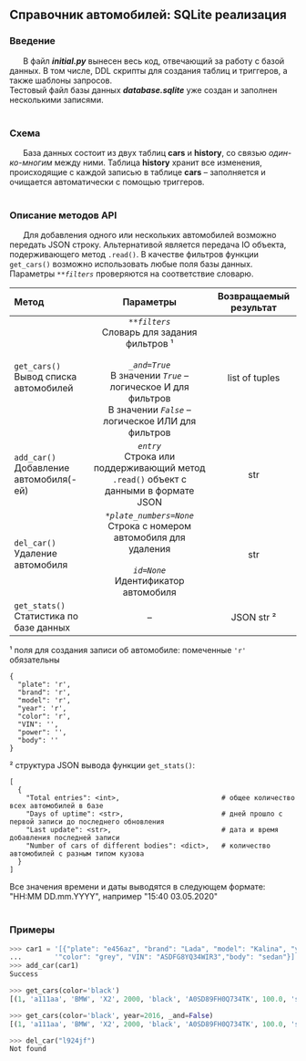 ## Справочник автомобилей: SQLite реализация

### Введение
&nbsp;&nbsp;&nbsp;&nbsp;&nbsp;&nbsp;В файл ***initial.py*** вынесен весь код, отвечающий за работу с базой данных. В том числе, DDL скрипты для создания таблиц и триггеров, а также шаблоны запросов.<br/>Тестовый файл базы данных ***database.sqlite*** уже создан и заполнен несколькими записями.<br/><br/>  

### Схема
&nbsp;&nbsp;&nbsp;&nbsp;&nbsp;&nbsp;База данных состоит из двух таблиц **cars** и **history**, со связью *один-ко-многим* между ними. Таблица **history** хранит все изменения, происходящие с каждой записью в таблице **cars** – заполняется и очищается автоматически с помощью триггеров.<br/><br/>

### Описание методов API
&nbsp;&nbsp;&nbsp;&nbsp;&nbsp;&nbsp;Для добавления одного или нескольких автомобилей возможно передать JSON строку. Альтернативой является передача IO объекта, подерживающего метод `.read()`. В качестве фильтров функции `get_cars()` возможно использовать любые поля базы данных. Параметры *`**filters`* проверяются на соответствие словарю.

| Метод | Параметры | Возвращаемый результат |
| :--- | :---: | :---: |
| `get_cars()` <br/> Вывод списка автомобилей | *`**filters`*<br/>Словарь для задания фильтров &#x00B9;<br/><br/>*`_and=True`*<br/>В значении *`True`* – логическое И для фильтров<br/>В значении *`False`* – логическое ИЛИ для фильтров | list of tuples <br/> |
| `add_car()` <br/> Добавление автомобиля(-ей) | *`entry`*<br/>Строка или поддерживающий метод `.read()` объект с данными в формате JSON<br/> | str <br/> |
| `del_car()` <br/> Удаление автомобиля | *`*plate_numbers=None`*<br/>Строка с номером автомобиля для удаления<br/><br/>*`id=None`*<br/>Идентификатор автомобиля | str |
| `get_stats()` <br/> Статистика по базе данных |   –   | JSON str &#x00B2; |

&#x00B9; поля для создания записи об автомобиле: помеченные `'r'` обязательны
```
{
  "plate": 'r',
  "brand": 'r',
  "model": 'r',
  "year": 'r',
  "color": 'r',
  "VIN": '',
  "power": '',
  "body": ''
}
```
&#x00B2; структура JSON вывода функции `get_stats()`:
```
[
  {
    "Total entries": <int>,                         # общее количество всех автомобилей в базе
    "Days of uptime": <str>,                        # дней прошло с первой записи до последнего обновления
    "Last update": <str>,                           # дата и время добавления последней записи
    "Number of cars of different bodies": <dict>,   # количество автомобилей с разным типом кузова
  }
]
```
Все значения времени и даты выводятся в следующем формате: "HH:MM DD.mm.YYYY", например "15:40 03.05.2020"
<br/><br/>

### Примеры
```python
>>> car1 = '[{"plate": "e456az", "brand": "Lada", "model": "Kalina", "year": "2013", ' \
...        '"color": "grey", "VIN": "ASDFG8YQ34WIR3","body": "sedan"}]'
>>> add_car(car1)
Success

>>> get_cars(color='black')
[(1, 'a111aa', 'BMW', 'X2', 2000, 'black', 'A0SD89FH0Q734TK', 100.0, 'sport')]

>>> get_cars(color='black', year=2016, _and=False)
[(1, 'a111aa', 'BMW', 'X2', 2000, 'black', 'A0SD89FH0Q734TK', 100.0, 'sport'), (2, 'b123cd', 'Skoda', 'Yeti', 2016, 'olive', 'Q834RLQJRF89FV', 75.0, None)]

>>> del_car("l924jf")
Not found
```
